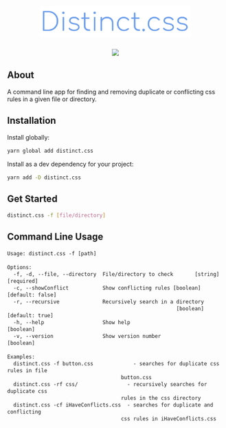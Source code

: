 <h1 align="center">
  <img src="logo.svg" width="70%">
</h1>

<p align="center">
  <img src="https://img.shields.io/npm/l/distinct.css?style=for-the-badge">
</p>

## About

A command line app for finding and removing duplicate or conflicting css rules in a given file or directory.

## Installation

Install globally:

```bash
yarn global add distinct.css
```

Install as a dev dependency for your project:

```bash
yarn add -D distinct.css
```

## Get Started

```bash
distinct.css -f [file/directory]
```

## Command Line Usage

```
Usage: distinct.css -f [path]

Options:
  -f, -d, --file, --directory  File/directory to check       [string] [required]
  -c, --showConflict           Show conflicting rules [boolean] [default: false]
  -r, --recursive              Recursively search in a directory
                                                       [boolean] [default: true]
  -h, --help                   Show help                               [boolean]
  -v, --version                Show version number                     [boolean]

Examples:
  distinct.css -f button.css             - searches for duplicate css rules in file
                                     button.css
  distinct.css -rf css/                - recursively searches for duplicate css
                                     rules in the css directory
  distinct.css -cf iHaveConflicts.css  - searches for duplicate and conflicting
                                     css rules in iHaveConflicts.css
```
